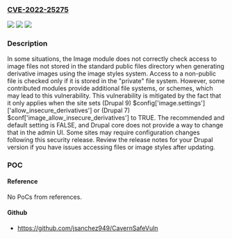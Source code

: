 ### [CVE-2022-25275](https://cve.mitre.org/cgi-bin/cvename.cgi?name=CVE-2022-25275)
![](https://img.shields.io/static/v1?label=Product&message=Core&color=blue)
![](https://img.shields.io/static/v1?label=Version&message=9.4%3C%209.4.3%20&color=brighgreen)
![](https://img.shields.io/static/v1?label=Vulnerability&message=Information%20Disclosure&color=brighgreen)

### Description

In some situations, the Image module does not correctly check access to image files not stored in the standard public files directory when generating derivative images using the image styles system. Access to a non-public file is checked only if it is stored in the "private" file system. However, some contributed modules provide additional file systems, or schemes, which may lead to this vulnerability. This vulnerability is mitigated by the fact that it only applies when the site sets (Drupal 9) $config['image.settings']['allow_insecure_derivatives'] or (Drupal 7) $conf['image_allow_insecure_derivatives'] to TRUE. The recommended and default setting is FALSE, and Drupal core does not provide a way to change that in the admin UI. Some sites may require configuration changes following this security release. Review the release notes for your Drupal version if you have issues accessing files or image styles after updating.

### POC

#### Reference
No PoCs from references.

#### Github
- https://github.com/jsanchez949/CavernSafeVuln

